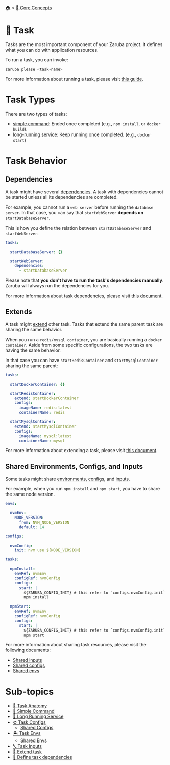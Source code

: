 <!--startTocHeader-->
[🏠](../../README.md) > [🧠 Core Concepts](../README.md)
# 🔨 Task
<!--endTocHeader-->


Tasks are the most important component of your Zaruba project. It defines what you can do with application resources.

To run a task, you can invoke:

```bash
zaruba please <task-name>
```

For more information about running a task, please visit [this guide](../../run-task/README.md).

# Task Types

There are two types of tasks:

* [simple command](simple-command.md): Ended once completed (e.g., `npm install`, or `docker build`).
* [long-running service](long-running-service.md): Keep running once completed. (e.g., `docker start`)

# Task Behavior

## Dependencies

A task might have several [dependencies](define-task-dependies.md). A task with dependencies cannot be started unless all its dependencies are completed.

For example, you cannot run a `web server` before running the `database server`. In that case, you can say that `startWebServer` __depends on__ `startDatabaseServer`.

This is how you define the relation between `startDatabaseServer` and `startWebServer`:

```yaml
tasks:

  startDatabaseServer: {}

  startWebServer:
    dependencies:
      - startDatabaseServer
```

Please note that __you don't have to run the task's dependencies manually__. Zaruba will always run the dependencies for you.

For more information about task dependencies, please visit [this document](define-task-dependies.md).

## Extends

A task might [extend](extend-task.md) other task. Tasks that extend the same parent task are sharing the same behavior.

When you run a `redis/mysql container`, you are basically running a `docker container`. Aside from some specific configurations, the two tasks are having the same behavior.

In that case you can have `startRedisContainer` and `startMysqlContainer` sharing the same parent:

```yaml
tasks:

  startDockerContainer: {}

  startRedisContainer:
    extend: startDockerContainer
    configs:
      imageName: redis:latest
      containerName: redis

  startMysqlContainer:
    extend: startMysqlContainer
    configs:
      imageName: mysql:latest
      containerName: mysql
```

For more information about extending a task, please visit [this document](extend-task.md).


## Shared Environments, Configs, and Inputs

Some tasks might share [environments](task-envs/shared-envs.md), [configs](task-configs/shared-configs.md), and [inputs](task-inputs.md).

For example, when you run `npm install` and `npm start`, you have to share the same node version.

```yaml
envs:

  nvmEnv:
    NODE_VERSION:
      from: NVM_NODE_VERSION
      default: 14

configs:

  nvmConfig:
    init: nvm use ${NODE_VERSION}

tasks:

  npmInstall:
    envRef: nvmEnv
    configRef: nvmConfig
    configs:
      start: |
        ${ZARUBA_CONFIG_INIT} # this refer to `configs.nvmConfig.init`
        npm install

  npmStart:
    envRef: nvmEnv
    configRef: nvmConfig
    configs:
      start: |
        ${ZARUBA_CONFIG_INIT} # this refer to `configs.nvmConfig.init`
        npm start
```

For more information about sharing task resources, please visit the following documents:

* [Shared inputs](task-inputs.md)
* [Shared configs](task-configs/shared-configs.md)
* [Shared envs](task-envs/shared-envs.md)

<!--startTocSubtopic-->
# Sub-topics
* [🧬 Task Anatomy](task-anatomy.md)
* [🥛 Simple Command](simple-command.md)
* [🍹 Long Running Service](long-running-service.md)
* [⚙️ Task Configs](task-configs/README.md)
  * [Shared Configs](task-configs/shared-configs.md)
* [🏝️ Task Envs](task-envs/README.md)
  * [Shared Envs](task-envs/shared-envs.md)
* [🔤 Task Inputs](task-inputs.md)
* [🧒 Extend task](extend-task.md)
* [🍲 Define task dependencies](define-task-dependencies.md)
<!--endTocSubtopic-->
